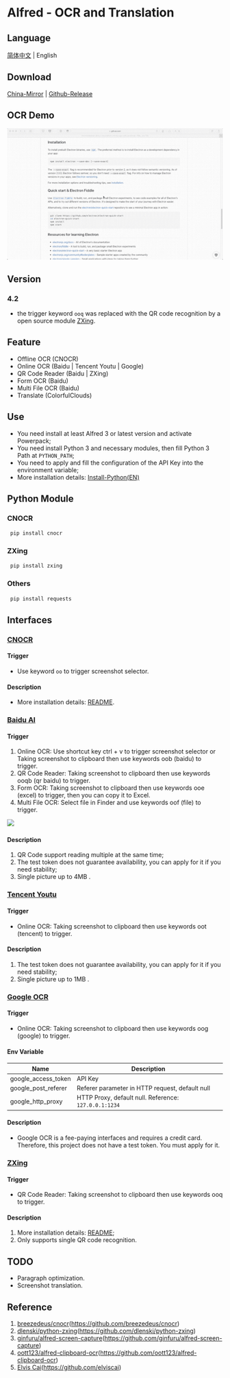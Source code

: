 # Alfred - OCR and Translation

## Language

[简体中文](https://github.com/Chandler-Lu/alfred-ocr/blob/master/README-CN.md) | English

## Download

[China-Mirror](http://bz.cndzq.com/ltr970503/3_software/2_tool/Capture%20then%20OCR.zip) | [Github-Release](https://github.com/Chandler-Lu/alfred-ocr/releases "Github-Release")

## OCR Demo

![](examples/demo_ocr_en.gif)

## Version

### 4.2

- the trigger keyword `ooq` was replaced with the QR code recognition by a open source module [ZXing](https://github.com/dlenski/python-zxing).

## Feature

- Offline OCR (CNOCR)
- Online OCR (Baidu | Tencent Youtu | Google)
- QR Code Reader (Baidu | ZXing)
- Form OCR (Baidu)
- Multi File OCR (Baidu)
- Translate (ColorfulClouds)

## Use

- You need install at least Alfred 3 or latest version and activate Powerpack;
- You need install Python 3 and necessary modules, then fill Python 3 Path at `PYTHON_PATH`;
- You need to apply and fill the configuration of the API Key into the environment variable;
- More installation details: [Install-Python(EN)](https://github.com/Chandler-Lu/alfred-ocr/wiki/Install-Python(CN))

## Python Module

### CNOCR

```bash
 pip install cnocr
```

### ZXing

```bash
 pip install zxing
```

### Others

```bash
 pip install requests
```

## Interfaces

### [CNOCR](https://github.com/breezedeus/cnocr)

#### Trigger

- Use keyword `oo` to trigger screenshot selector.

#### Description

- More installation details: [README](https://github.com/breezedeus/cnocr/blob/master/README.md).

### [Baidu AI](https://ai.baidu.com/tech/ocr)

#### Trigger

1. Online OCR: Use shortcut key ctrl + v to trigger screenshot selector or Taking screenshot to clipboard then use keywords oob (baidu) to trigger.
2. QR Code Reader: Taking screenshot to clipboard then use keywords ooqb (qr baidu) to trigger.
3. Form OCR: Taking screenshot to clipboard then use keywords ooe (excel) to trigger, then you can copy it to Excel.
4. Multi File OCR: Select file in Finder and use keywords oof (file) to trigger.

![](examples/file_ocr.png)

#### Description

1. QR Code support reading multiple at the same time;
2. The test token does not guarantee availability, you can apply for it if you need stability;
3. Single picture up to 4MB .

### [Tencent Youtu](https://ai.qq.com/product/ocr.shtml#common)

#### Trigger

- Online OCR: Taking screenshot to clipboard then use keywords oot (tencent) to trigger.

#### Description

1. The test token does not guarantee availability, you can apply for it if you need stability;
2. Single picture up to 1MB .

### [Google OCR](https://cloud.google.com/vision/docs/ocr)

#### Trigger

- Online OCR: Taking screenshot to clipboard then use keywords oog (google) to trigger.

#### Env Variable

| Name              | Description                                         |
| ------------------- | ------------------------------------------------ |
| google\_access\_token | API Key                                         |
| google\_post\_referer | Referer parameter in HTTP request, default null             |
| google\_http\_proxy   | HTTP Proxy, default null. Reference: `127.0.0.1:1234` |

#### Description

- Google OCR is a fee-paying interfaces and requires a credit card. Therefore, this project does not have a test token. You must apply for it.

### [ZXing](https://github.com/dlenski/python-zxing)

#### Trigger

- QR Code Reader: Taking screenshot to clipboard then use keywords ooq to trigger.

#### Description

1. More installation details: [README](https://github.com/dlenski/python-zxing/blob/master/README.md);
2. Only supports single QR code recognition.

## TODO

- Paragraph optimization.
- Screenshot translation.

## Reference

1. [breezedeus/cnocr](#)(https://github.com/breezedeus/cnocr)
2. [dlenski/python-zxing](#)(https://github.com/dlenski/python-zxing)
3. [ginfuru/alfred-screen-capture](#)(https://github.com/ginfuru/alfred-screen-capture)
4. [oott123/alfred-clipboard-ocr](#)(https://github.com/oott123/alfred-clipboard-ocr)
5. [Elvis Cai](#)(https://github.com/elviscai)